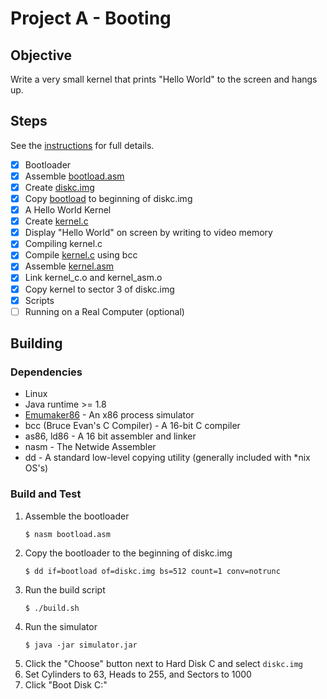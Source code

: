 # Project A - Booting

## Objective
Write a very small kernel that prints "Hello World" to the screen and hangs up.

## Steps
See the [instructions](docs/OSProjectA_2021.doc) for full details.

 - [x]  Bootloader
   - [x]  Assemble [bootload.asm](bootload.asm)
   - [x]  Create [diskc.img](diskc.img)
   - [x]  Copy [bootload](bootload) to beginning of diskc.img
 - [x]  A Hello World Kernel
   - [x]  Create [kernel.c](kernel.c)
   - [x]  Display "Hello World" on screen by writing to video memory
 - [x]  Compiling kernel.c
   - [x]  Compile [kernel.c](kernel.c) using bcc
   - [x]  Assemble [kernel.asm](kernel.asm)
   - [x]  Link kernel_c.o and kernel_asm.o
   - [x]  Copy kernel to sector 3 of diskc.img
 - [x]  Scripts
 - [ ]  Running on a Real Computer (optional)

## Building
### Dependencies
 - Linux
 - Java runtime >= 1.8
 - [Emumaker86](https://github.com/mdblack/simulator/raw/master/simulator.jar) - An x86 process simulator
 - bcc (Bruce Evan's C Compiler) - A 16-bit C compiler
 - as86, ld86 - A 16 bit assembler and linker
 - nasm - The Netwide Assembler
 - dd - A standard low-level copying utility (generally included with *nix OS's)

### Build and Test
1. Assemble the bootloader
   ```console
   $ nasm bootload.asm
   ```
2. Copy the bootloader to the beginning of diskc.img
   ```console
   $ dd if=bootload of=diskc.img bs=512 count=1 conv=notrunc
   ```
3. Run the build script
   ```console
   $ ./build.sh
   ```
4. Run the simulator
   ```console
   $ java -jar simulator.jar
   ```
5. Click the "Choose" button next to Hard Disk C and select `diskc.img`
6. Set Cylinders to 63, Heads to 255, and Sectors to 1000
7. Click "Boot Disk C:"